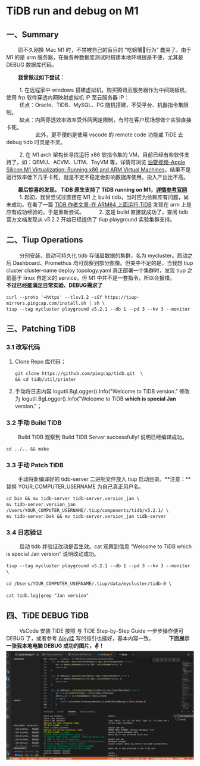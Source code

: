 # TiDB run and debug on M1

## 一、Summary

&nbsp;&nbsp;&nbsp;&nbsp;&nbsp;&nbsp;&nbsp;&nbsp;前不久刚换 Mac M1 时，不禁被自己的盲目的 “吃螃蟹🦀️行为” 蠢哭了。由于 M1 的是 arm 服务器，在做各种数据库测试时搭建本地环境很是不便，尤其是 DEBUG 数据库代码。

&nbsp;&nbsp;&nbsp;&nbsp;&nbsp;&nbsp;&nbsp;&nbsp;**我曾做过如下尝试：**  

&nbsp;&nbsp;&nbsp;&nbsp;&nbsp;&nbsp;&nbsp;&nbsp; 1. 在远程家中 windows 搭建虚拟机，购买腾讯云服务器作为中间跳板机，使用 frp 软件穿透内网映射虚拟机 IP 至云服务器 IP：  
&nbsp;&nbsp;&nbsp;&nbsp;&nbsp;&nbsp;&nbsp;&nbsp; 优点：Oracle、TiDB、MySQL、PG 随机搭建，不受平台、机器指令集限制。  
&nbsp;&nbsp;&nbsp;&nbsp;&nbsp;&nbsp;&nbsp;&nbsp; 缺点：内网穿透效率效率受外网网速限制，有时在客户现场想做个实验直接卡死。  
&nbsp;&nbsp;&nbsp;&nbsp;&nbsp;&nbsp;&nbsp;&nbsp;&nbsp;&nbsp;&nbsp;&nbsp;&nbsp;&nbsp;&nbsp;&nbsp;&nbsp;&nbsp;&nbsp; 此外，更不便的是使用 vscode 的 remote code 功能或 TiDE 去 debug tidb 时灵是不灵。  

&nbsp;&nbsp;&nbsp;&nbsp;&nbsp;&nbsp;&nbsp;&nbsp; 2. 在 M1 arch 架构长寻找运行 x86 软指令集的 VM，目前已经有些软件支持了，如：QEMU、ACVM、UTM、ToyVM 等，详情可浏览 [油管视频-Apple Silicon M1 Virtualization: Running x86 and ARM Virtual Machines](https://www.youtube.com/watch?v=vm8fvNxByHU)，结果不是运行效率低下几乎卡死，就是不定不稳定会影响数据库使用，投入产出比不高。  

&nbsp;&nbsp;&nbsp;&nbsp;&nbsp;&nbsp;&nbsp;&nbsp;**最后惊喜的发现， TiDB 原生支持了 TiDB running on M1，[详情参考官网](https://docs.pingcap.com/zh/tidb/stable/quick-start-with-tidb#%E5%9C%A8-mac-os-%E4%B8%8A%E9%83%A8%E7%BD%B2%E6%9C%AC%E5%9C%B0%E6%B5%8B%E8%AF%95%E7%8E%AF%E5%A2%83)**  
&nbsp;&nbsp;&nbsp;&nbsp;&nbsp;&nbsp;&nbsp;&nbsp; 1. 起初，我曾尝试过直接在 M1 上 build tidb，当时应为依赖库有问题，尚未成功。在看了一篇 [TiDB 作者文章-在 ARM64 上面运行 TiDB](https://www.jianshu.com/p/e07928fb7577) 发现在 arm 上是应有成功经验的，于是重新尝试。
&nbsp;&nbsp;&nbsp;&nbsp;&nbsp;&nbsp;&nbsp;&nbsp; 2. 这是 build 直接就成功了，查阅 tidb 官方文档发现从 v5.2.2 开始已经提供了 tiup playground 实验集群支持。  

## 二、Tiup Operations

&nbsp;&nbsp;&nbsp;&nbsp;&nbsp;&nbsp;&nbsp;&nbsp; 分别安装、启动可持久化 tidb 存储层数据的集群，名为 mycluster。启动之后 Dashboard、Promethus 均可观察到部分图像。但美中不足的是，当我想 tiup cluster cluster-name deploy topology.yaml 真正部署一个集群时，发现 tiup 之前基于 linux 自定义的 service，但 M1 中并不是一套指令，所以会报错。
&nbsp;&nbsp;&nbsp;&nbsp;&nbsp;&nbsp;&nbsp;&nbsp; **不过已经能满足日常实验、DEBUG需求了**

```shell
curl --proto '=https' --tlsv1.2 -sSf https://tiup-mirrors.pingcap.com/install.sh | sh \
tiup --tag mycluster playground v5.2.1 --db 1 --pd 3 --kv 3 --monitor
```

## 三、Patching TiDB

### 3.1 改写代码

1. Clone Repo 库代码；

    ```shell
    git clone https://github.com/pingcap/tidb.git  \
    && cd tidb/util/printer 
    ```

2. 手动将日志内容 logutil.BgLogger().Info("Welcome to TiDB version." 修改为 logutil.BgLogger().Info("Welcome to TiDB **which is special Jan** version."；

### 3.2 手动 Build TiDB

&nbsp;&nbsp;&nbsp;&nbsp;&nbsp;&nbsp;&nbsp;&nbsp;Build TiDB 观察到 Build TiDB Server successfully! 说明已经编译成功。

```shell
cd ../.. && make
```

### 3.3 手动 Patch TiDB  

&nbsp;&nbsp;&nbsp;&nbsp;&nbsp;&nbsp;&nbsp;&nbsp;手动将新编译好的 tidb-server 二进制文件放入 tiup 启动目录。**注意：**替换 YOUR_COMPUTER_USERNAME 为自己真正用户名。

```shell
cd bin && mv tidb-server tidb-server.version_jan \
mv tidb-server.version_jan /Users/YOUR_COMPUTER_USERNAME/.tiup/components/tidb/v5.2.1/ \
mv tidb-server.bak && mv tidb-server.version_jan tidb-server
```

### 3.4 日志验证  

&nbsp;&nbsp;&nbsp;&nbsp;&nbsp;&nbsp;&nbsp;&nbsp;  启动 tidb 并验证改动是否生效。cat 观察到信息 “Welcome to TiDB which is special Jan version” 说明改动成功。

```shell
tiup --tag mycluster playground v5.2.1 --db 1 --pd 3 --kv 3 --monitor \

cd /Users/YOUR_COMPUTER_USERNAME/.tiup/data/mycluster/tidb-0 \

cat tidb.log|grep "Jan version"
```

## 四、TiDE DEBUG TiDB

&nbsp;&nbsp;&nbsp;&nbsp;&nbsp;&nbsp;&nbsp;&nbsp; VsCode 安装 TiDE 按照 与 TiDE Step-by-Step Guide 一步步操作便可 DEBUG 了，或者参考 [Aiky哇](https://blog.csdn.net/qq_35423190/article/details/115676932) 写的指引也挺好，基本内容一致。
&nbsp;&nbsp;&nbsp;&nbsp;&nbsp;&nbsp;&nbsp;&nbsp; **下面展示一张我本地电脑 DEBUG 成功的图片，✌️！**
![debug_m1](../../../../../images/tidb/07TiDB-CodeReading/debug_m1.png)
